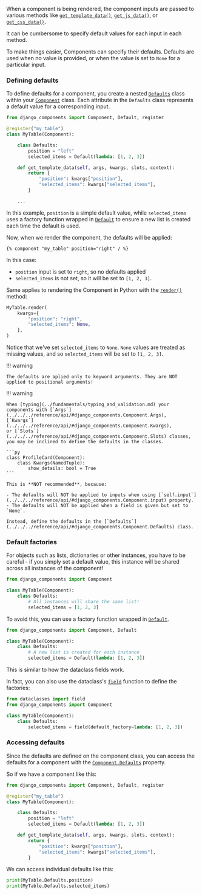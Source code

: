 When a component is being rendered, the component inputs are passed to various methods like
[`get_template_data()`](../../../reference/api#django_components.Component.get_template_data),
[`get_js_data()`](../../../reference/api#django_components.Component.get_js_data),
or [`get_css_data()`](../../../reference/api#django_components.Component.get_css_data).

It can be cumbersome to specify default values for each input in each method.

To make things easier, Components can specify their defaults. Defaults are used when
no value is provided, or when the value is set to `None` for a particular input.

### Defining defaults

To define defaults for a component, you create a nested [`Defaults`](../../../reference/api#django_components.Component.Defaults)
class within your [`Component`](../../../reference/api#django_components.Component) class.
Each attribute in the `Defaults` class represents a default value for a corresponding input.

```py
from django_components import Component, Default, register

@register("my_table")
class MyTable(Component):

    class Defaults:
        position = "left"
        selected_items = Default(lambda: [1, 2, 3])

    def get_template_data(self, args, kwargs, slots, context):
        return {
            "position": kwargs["position"],
            "selected_items": kwargs["selected_items"],
        }

    ...
```

In this example, `position` is a simple default value, while `selected_items` uses a factory function wrapped in [`Default`](../../../reference/api#django_components.Default) to ensure a new list is created each time the default is used.

Now, when we render the component, the defaults will be applied:

```django
{% component "my_table" position="right" / %}
```

In this case:

- `position` input is set to `right`, so no defaults applied
- `selected_items` is not set, so it will be set to `[1, 2, 3]`.

Same applies to rendering the Component in Python with the
[`render()`](../../../reference/api#django_components.Component.render) method:

```py
MyTable.render(
    kwargs={
        "position": "right",
        "selected_items": None,
    },
)
```

Notice that we've set `selected_items` to `None`. `None` values are treated as missing values,
and so `selected_items` will be set to `[1, 2, 3]`.

!!! warning

    The defaults are aplied only to keyword arguments. They are NOT applied to positional arguments!

!!! warning

    When [typing](../fundamentals/typing_and_validation.md) your components with [`Args`](../../../reference/api/#django_components.Component.Args),
    [`Kwargs`](../../../reference/api/#django_components.Component.Kwargs),
    or [`Slots`](../../../reference/api/#django_components.Component.Slots) classes,
    you may be inclined to define the defaults in the classes.

    ```py
    class ProfileCard(Component):
        class Kwargs(NamedTuple):
            show_details: bool = True
    ```

    This is **NOT recommended**, because:

    - The defaults will NOT be applied to inputs when using [`self.input`](../../../reference/api/#django_components.Component.input) property.
    - The defaults will NOT be applied when a field is given but set to `None`.

    Instead, define the defaults in the [`Defaults`](../../../reference/api/#django_components.Component.Defaults) class.

### Default factories

For objects such as lists, dictionaries or other instances, you have to be careful - if you simply set a default value, this instance will be shared across all instances of the component!

```py
from django_components import Component

class MyTable(Component):
    class Defaults:
        # All instances will share the same list!
        selected_items = [1, 2, 3]
```

To avoid this, you can use a factory function wrapped in [`Default`](../../../reference/api#django_components.Default).

```py
from django_components import Component, Default

class MyTable(Component):
    class Defaults:
        # A new list is created for each instance
        selected_items = Default(lambda: [1, 2, 3])
```

This is similar to how the dataclass fields work.

In fact, you can also use the dataclass's [`field`](https://docs.python.org/3/library/dataclasses.html#dataclasses.field) function to define the factories:

```py
from dataclasses import field
from django_components import Component

class MyTable(Component):
    class Defaults:
        selected_items = field(default_factory=lambda: [1, 2, 3])
```

### Accessing defaults

Since the defaults are defined on the component class, you can access the defaults for a component with the [`Component.Defaults`](../../../reference/api#django_components.Component.Defaults) property.

So if we have a component like this:

```py
from django_components import Component, Default, register

@register("my_table")
class MyTable(Component):

    class Defaults:
        position = "left"
        selected_items = Default(lambda: [1, 2, 3])

    def get_template_data(self, args, kwargs, slots, context):
        return {
            "position": kwargs["position"],
            "selected_items": kwargs["selected_items"],
        }
```

We can access individual defaults like this:

```py
print(MyTable.Defaults.position)
print(MyTable.Defaults.selected_items)
```
